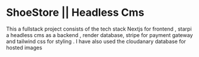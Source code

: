 # ShoeStore || Headless Cms
This a fullstack project consists of the tech stack Nextjs for frontend , starpi a headless cms as a backend , render database, stripe for payment gateway and tailwind css for styling . I have also used the cloudanary database for hosted images
